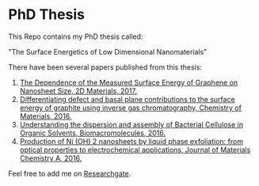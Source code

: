 # PhD Thesis

This Repo contains my PhD thesis called:

"The Surface Energetics of Low Dimensional Nanomaterials"

There have been several papers published from this thesis:

1. [The Dependence of the Measured Surface Energy of Graphene on Nanosheet Size, 2D Materials, 2017.](http://iopscience.iop.org/article/10.1088/2053-1583/aa50c0/meta)
2. [Differentiating defect and basal plane contributions to the surface energy of graphite using inverse gas chromatography, Chemistry of Materials, 2016.](http://pubs.acs.org/doi/abs/10.1021/acs.chemmater.6b02721)
3. [Understanding the dispersion and assembly of Bacterial Cellulose in Organic Solvents, Biomacromolecules, 2016.](http://pubs.acs.org/doi/abs/10.1021/acs.biomac.6b00278)
4. [Production of Ni (OH) 2 nanosheets by liquid phase exfoliation: from optical properties to electrochemical applications, Journal of Materials Chemistry A, 2016.](http://pubs.rsc.org/en/content/articlelanding/2016/ta/c6ta02811j#!divAbstract)

Feel free to add me on [Researchgate](https://www.researchgate.net/profile/Auren_Ferguson).